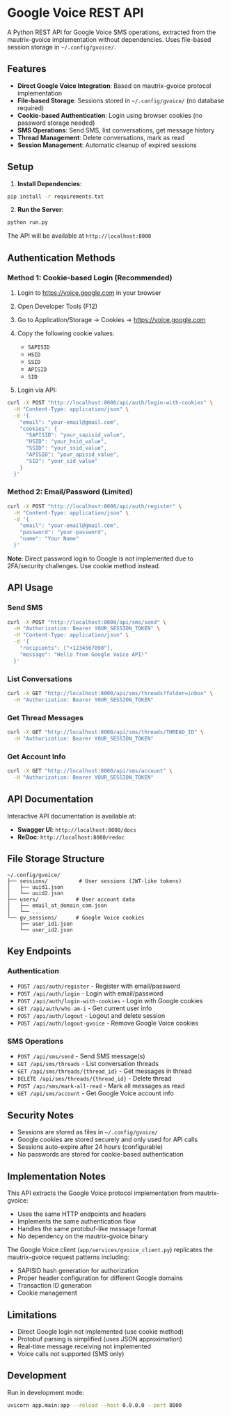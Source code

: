 # Google Voice REST API

A Python REST API for Google Voice SMS operations, extracted from the mautrix-gvoice implementation without dependencies. Uses file-based session storage in `~/.config/gvoice/`.

## Features

- **Direct Google Voice Integration**: Based on mautrix-gvoice protocol implementation
- **File-based Storage**: Sessions stored in `~/.config/gvoice/` (no database required)
- **Cookie-based Authentication**: Login using browser cookies (no password storage needed)
- **SMS Operations**: Send SMS, list conversations, get message history
- **Thread Management**: Delete conversations, mark as read
- **Session Management**: Automatic cleanup of expired sessions

## Setup

1. **Install Dependencies**:
```bash
pip install -r requirements.txt
```

2. **Run the Server**:
```bash
python run.py
```

The API will be available at `http://localhost:8000`

## Authentication Methods

### Method 1: Cookie-based Login (Recommended)

1. Login to https://voice.google.com in your browser
2. Open Developer Tools (F12)
3. Go to Application/Storage → Cookies → https://voice.google.com
4. Copy the following cookie values:
   - `SAPISID`
   - `HSID`
   - `SSID`
   - `APISID`
   - `SID`

5. Login via API:
```bash
curl -X POST "http://localhost:8000/api/auth/login-with-cookies" \
  -H "Content-Type: application/json" \
  -d '{
    "email": "your-email@gmail.com",
    "cookies": {
      "SAPISID": "your_sapisid_value",
      "HSID": "your_hsid_value",
      "SSID": "your_ssid_value",
      "APISID": "your_apisid_value",
      "SID": "your_sid_value"
    }
  }'
```

### Method 2: Email/Password (Limited)

```bash
curl -X POST "http://localhost:8000/api/auth/register" \
  -H "Content-Type: application/json" \
  -d '{
    "email": "your-email@gmail.com",
    "password": "your-password",
    "name": "Your Name"
  }'
```

**Note**: Direct password login to Google is not implemented due to 2FA/security challenges. Use cookie method instead.

## API Usage

### Send SMS

```bash
curl -X POST "http://localhost:8000/api/sms/send" \
  -H "Authorization: Bearer YOUR_SESSION_TOKEN" \
  -H "Content-Type: application/json" \
  -d '{
    "recipients": ["+1234567890"],
    "message": "Hello from Google Voice API!"
  }'
```

### List Conversations

```bash
curl -X GET "http://localhost:8000/api/sms/threads?folder=inbox" \
  -H "Authorization: Bearer YOUR_SESSION_TOKEN"
```

### Get Thread Messages

```bash
curl -X GET "http://localhost:8000/api/sms/threads/THREAD_ID" \
  -H "Authorization: Bearer YOUR_SESSION_TOKEN"
```

### Get Account Info

```bash
curl -X GET "http://localhost:8000/api/sms/account" \
  -H "Authorization: Bearer YOUR_SESSION_TOKEN"
```

## API Documentation

Interactive API documentation is available at:
- **Swagger UI**: `http://localhost:8000/docs`
- **ReDoc**: `http://localhost:8000/redoc`

## File Storage Structure

```
~/.config/gvoice/
├── sessions/          # User sessions (JWT-like tokens)
│   ├── uuid1.json
│   └── uuid2.json
├── users/            # User account data
│   ├── email_at_domain_com.json
│   └── ...
└── gv_sessions/      # Google Voice cookies
    ├── user_id1.json
    └── user_id2.json
```

## Key Endpoints

### Authentication
- `POST /api/auth/register` - Register with email/password
- `POST /api/auth/login` - Login with email/password  
- `POST /api/auth/login-with-cookies` - Login with Google cookies
- `GET /api/auth/who-am-i` - Get current user info
- `POST /api/auth/logout` - Logout and delete session
- `POST /api/auth/logout-gvoice` - Remove Google Voice cookies

### SMS Operations
- `POST /api/sms/send` - Send SMS message(s)
- `GET /api/sms/threads` - List conversation threads
- `GET /api/sms/threads/{thread_id}` - Get messages in thread
- `DELETE /api/sms/threads/{thread_id}` - Delete thread
- `POST /api/sms/mark-all-read` - Mark all messages as read
- `GET /api/sms/account` - Get Google Voice account info

## Security Notes

- Sessions are stored as files in `~/.config/gvoice/`
- Google cookies are stored securely and only used for API calls
- Sessions auto-expire after 24 hours (configurable)
- No passwords are stored for cookie-based authentication

## Implementation Notes

This API extracts the Google Voice protocol implementation from mautrix-gvoice:
- Uses the same HTTP endpoints and headers
- Implements the same authentication flow
- Handles the same protobuf-like message format
- No dependency on the mautrix-gvoice binary

The Google Voice client (`app/services/gvoice_client.py`) replicates the mautrix-gvoice request patterns including:
- SAPISID hash generation for authorization
- Proper header configuration for different Google domains
- Transaction ID generation
- Cookie management

## Limitations

- Direct Google login not implemented (use cookie method)
- Protobuf parsing is simplified (uses JSON approximation)
- Real-time message receiving not implemented
- Voice calls not supported (SMS only)

## Development

Run in development mode:
```bash
uvicorn app.main:app --reload --host 0.0.0.0 --port 8000
```